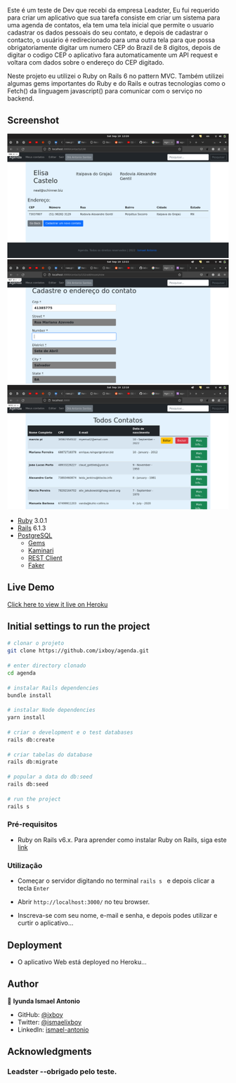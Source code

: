 Este é um teste de Dev que recebi da empresa Leadster, Eu fui requerido para criar um aplicativo que sua tarefa consiste em criar um sistema para uma ​agenda de contatos, ela tem uma tela inicial que permite o usuario cadastrar os dados pessoais do seu contato, e depois de cadastrar o contacto, o usuário é redirecionado para uma outra tela para que possa obrigatoriamente digitar um numero CEP do Brazil de 8 digitos, depois de digitar o codigo CEP o aplicativo fara automaticamente um API request e voltara com dados sobre o endereço do CEP digitado.

Neste projeto eu utilizei o Ruby on Rails 6 no pattern MVC. Também utilizei algumas gems importantes do Ruby e do Rails e outras tecnologias como o Fetch() da linguagem javascript() para comunicar com o serviço no backend.

## Screenshot

![screenshot](./app/assets/images/Screenshot2.png)
![screenshot](./app/assets/images/Screenshot3.png)
![screenshot](./app/assets/images/Screenshot1.png)
  

- [Ruby](https://www.ruby-lang.org/en/) 3.0.1
- [Rails](https://guides.rubyonrails.org/getting_started.html) 6.1.3
- [PostgreSQL](https://www.postgresql.org/)
  - [Gems](https://rubygems.org/)
  - [Kaminari](https://github.com/kaminari/kaminari)
  - [REST Client](https://github.com/rest-client/rest-client)
  - [Faker](https://github.com/faker-ruby/faker)

## Live Demo

[Click here to view it live on Heroku](https://agenda-info-app.herokuapp.com)

## Initial settings to run the project

```bash
# clonar o projeto
git clone https://github.com/ixboy/agenda.git

# enter directory clonado
cd agenda

# instalar Rails dependencies
bundle install

# instalar Node dependencies
yarn install

# criar o development e o test databases
rails db:create

# criar tabelas do database
rails db:migrate

# popular a data do db:seed
rails db:seed

# run the project
rails s
```

### Pré-requisitos

- Ruby on Rails v6.x. Para aprender como instalar Ruby on Rails, siga este [link](https://guides.rubyonrails.org/getting_started.html)

### Utilização

- Começar o servidor digitando no terminal `rails s `  e depois clicar a tecla `Enter`

- Abrir `http://localhost:3000/` no teu browser.

- Inscreva-se com seu nome, e-mail e senha, e depois podes utilizar e curtir o aplicativo...



## Deployment

- O aplicativo Web está deployed no Heroku...

## Author

👤 **Iyunda Ismael Antonio**

- GitHub: [@ixboy](https://github.com/ixboy)
- Twitter: [@ismaelixboy](https://twitter.com/ismaelixboy)
- LinkedIn: [ismael-antonio](https://www.linkedin.com/in/ismaelantonio/)


## Acknowledgments

### Leadster  --obrigado pelo teste.
